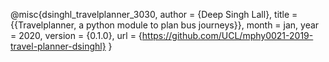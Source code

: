 @misc{dsinghl_travelplanner_3030,
    author       = {Deep Singh Lall},
    title        = {{Travelplanner, a python module to plan bus journeys}},
    month        = jan,
    year         = 2020,
    version      = {0.1.0},
    url          = {https://github.com/UCL/mphy0021-2019-travel-planner-dsinghl}
    }
